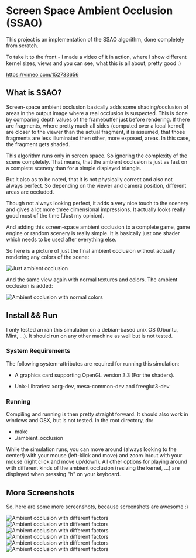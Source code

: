 # Screen Space Ambient Occlusion (SSAO)

This project is an implementation of the SSAO algorithm, done completely from scratch.

To take it to the front - I made a video of it in action, where I show different kernel sizes, views and
you can see, what this is all about, pretty good :)

https://vimeo.com/152733656

## What is SSAO?

Screen-space ambient occlusion basically adds some shading/occlusion of areas in the output image where a
real occlusion is suspected. This is done by comparing depth values of the framebuffer just before rendering.
If there are fragments, where pretty much all sides (computed over a local kernel) are closer to the viewer
than the actual fragment, it is assumed, that those fragments are less illuminated then other, more exposed, areas.
In this case, the fragment gets shaded.

This algorithm runs only in screen space. So ignoring the complexity of the scene completely.
That means, that the ambient occlusion is just as fast on a complete scenery than for a simple displayed triangle.

But it also as to be noted, that it is not physically correct and also not always perfect.
So depending on the viewer and camera position, different areas are occluded.

Though not always looking perfect, it adds a very nice touch to the scenery and gives a lot more three dimensional
impressions. It actually looks really good most of the time (Just my opinion).

And adding this screen-space ambient occlusion to a complete game, game engine or random scenery is
really simple. It is basically just one shader which needs to be used after everything else.

So here is a picture of just the final ambient occlusion without actually rendering any colors of the scene:

![Just ambient occlusion](https://github.com/MauriceGit/Screen_Space_Ambient_Occlusion/blob/master/Screenshots/example5.png "Just ambient occlusion")

And the same view again with normal textures and colors. The ambient occlusion is added:

![Ambient occlusion with normal colors](https://github.com/MauriceGit/Screen_Space_Ambient_Occlusion/blob/master/Screenshots/example6.png "Ambient occlusion with normal colors")

## Install && Run

I only tested an ran this simulation on a debian-based unix OS (Ubuntu, Mint, ...). It should run on any other machine as well but is not
tested.

### **System Requirements**

The following system-attributes are required for running this simulation:

- A graphics card supporting OpenGL version 3.3 (For the shaders).

- Unix-Libraries: xorg-dev, mesa-common-dev and freeglut3-dev

### **Running**

Compiling and running is then pretty straight forward.
It should also work in windows and OSX, but is not tested.
In the root directory, do:

- make
- ./ambient_occlusion

While the simulation runs, you can move around (always looking to the center!) with your mouse (left-klick and move) and zoom in/out with your mouse (right click and move up/down).
All other options for playing around with different kinds of the ambient occlusion (resizing the kernel, ...) are displayed when pressing "h" on your keyboard.

## **More Screenshots**

So, here are some more screenshots, because screenshots are awesome :)

![Ambient occlusion with different factors](https://github.com/MauriceGit/Screen_Space_Ambient_Occlusion/blob/master/Screenshots/example1.png "Ambient occlusion with different factors")
![Ambient occlusion with different factors](https://github.com/MauriceGit/Screen_Space_Ambient_Occlusion/blob/master/Screenshots/example2.png "Ambient occlusion with different factors")
![Ambient occlusion with different factors](https://github.com/MauriceGit/Screen_Space_Ambient_Occlusion/blob/master/Screenshots/example3.png "Ambient occlusion with different factors")
![Ambient occlusion with different factors](https://github.com/MauriceGit/Screen_Space_Ambient_Occlusion/blob/master/Screenshots/example4.png "Ambient occlusion with different factors")
![Ambient occlusion with different factors](https://github.com/MauriceGit/Screen_Space_Ambient_Occlusion/blob/master/Screenshots/example7.png "Ambient occlusion with different factors")
![Ambient occlusion with different factors](https://github.com/MauriceGit/Screen_Space_Ambient_Occlusion/blob/master/Screenshots/example8.png "Ambient occlusion with different factors")










